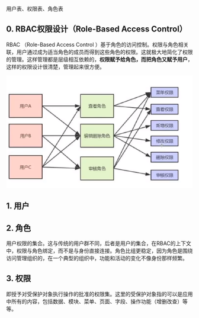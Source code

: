 用户表、权限表、角色表

## 0. RBAC权限设计（Role-Based Access Control）

RBAC （Role-Based Access Control ）基于角色的访问控制。权限与角色相关联，用户通过成为适当角色的成员而得到这些角色的权限。这就极大地简化了权限的管理。这样管理都是层级相互依赖的，**权限赋予给角色，而把角色又赋予用户**，这样的权限设计很清楚，管理起来很方便。

<img src="https://raw.githubusercontent.com/JzjSunshine/myblogimg/main/imgimage-20230305165159681.png" alt="image-20230305165159681" style="zoom:67%;" />

## 1. 用户



## 2. 角色

用户权限的集合。这与传统的用户群不同，后者是用户的集合，在RBAC的上下文中，权限与角色绑定，而不是与身份直接连接。角色比组更稳定，因为角色是围绕访问管理组织的，在一个典型的组织中，功能和活动的变化不像身份那样频繁。

## 3. 权限

即授予对受保护对象执行操作的批准的权限集。这里的受保护对象指的可以是应用中所有的内容，包括数据、模块、菜单、页面、字段、操作功能（增删改查）等等。
